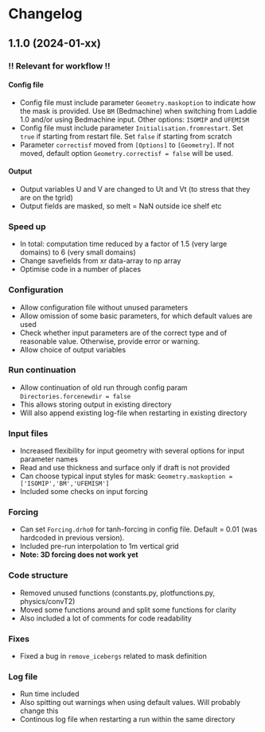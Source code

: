 # Changelog

## 1.1.0 (2024-01-xx)

### **!! Relevant for workflow !!**

#### Config file

- Config file must include parameter `Geometry.maskoption` to indicate how the mask is provided. Use `BM` (Bedmachine) when switching from Laddie 1.0 and/or using Bedmachine input. Other options: `ISOMIP` and `UFEMISM`
- Config file must include parameter `Initialisation.fromrestart`. Set `true` if starting from restart file. Set `false` if starting from scratch
- Parameter `correctisf` moved from `[Options]` to `[Geometry]`. If not moved, default option `Geometry.correctisf = false` will be used.

#### Output

- Output variables U and V are changed to Ut and Vt (to stress that they are on the tgrid)
- Output fields are masked, so melt = NaN outside ice shelf etc

### Speed up

- In total: computation time reduced by a factor of 1.5 (very large domains) to 6 (very small domains)
- Change savefields from xr data-array to np array
- Optimise code in a number of places

### Configuration

- Allow configuration file without unused parameters
- Allow omission of some basic parameters, for which default values are used
- Check whether input parameters are of the correct type and of reasonable value. Otherwise, provide error or warning.
- Allow choice of output variables

### Run continuation

- Allow continuation of old run through config param `Directories.forcenewdir = false`
- This allows storing output in existing directory
- Will also append existing log-file when restarting in existing directory

### Input files

- Increased flexibility for input geometry with several options for input parameter names
- Read and use thickness and surface only if draft is not provided
- Can choose typical input styles for mask: `Geometry.maskoption = ['ISOMIP','BM','UFEMISM']`
- Included some checks on input forcing

### Forcing

- Can set `Forcing.drho0` for tanh-forcing in config file. Default = 0.01 (was hardcoded in previous version).
- Included pre-run interpolation to 1m vertical grid
- **Note: 3D forcing does not work yet**

### Code structure

- Removed unused functions (constants.py, plotfunctions.py, physics/convT2)
- Moved some functions around and split some functions for clarity
- Also included a lot of comments for code readability

### Fixes

- Fixed a bug in `remove_icebergs` related to mask definition

### Log file

- Run time included
- Also spitting out warnings when using default values. Will probably change this
- Continous log file when restarting a run within the same directory
